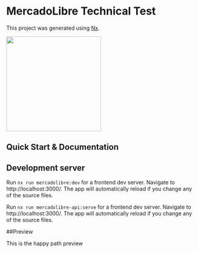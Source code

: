 # MercadoLibre Technical Test

This project was generated using [Nx](https://nx.dev).

<p><img src="https://raw.githubusercontent.com/nrwl/nx/master/nx-logo.png" width="250"></p>

## Quick Start & Documentation

## Development server

Run `nx run mercadolibre:dev` for a frontend dev server. Navigate to http://localhost:3000/. The app will automatically reload if you change any of the source files.

Run `nx run mercadolibre-api:serve` for a frontend dev server. Navigate to http://localhost:3000/. The app will automatically reload if you change any of the source files.

##Preview

This is the happy path preview
